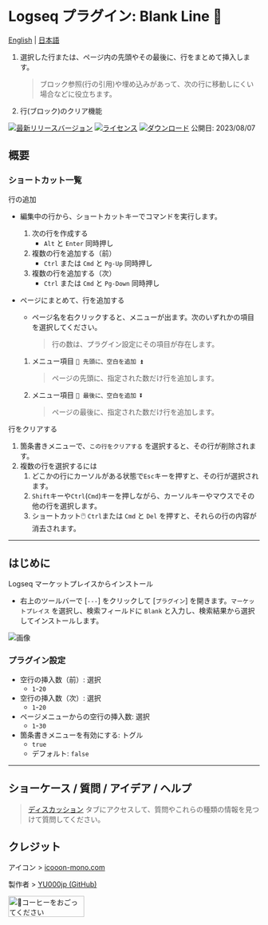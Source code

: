# Logseq プラグイン: Blank Line 🦢

[English](https://github.com/YU000jp/logseq-plugin-blank-line) | [日本語](https://github.com/YU000jp/logseq-plugin-blank-line/blob/main/readme.ja.md)

1. 選択した行または、ページ内の先頭やその最後に、行をまとめて挿入します。
   > ブロック参照(行の引用)や埋め込みがあって、次の行に移動しにくい場合などに役立ちます。
1. 行(ブロック)のクリア機能

[![最新リリースバージョン](https://img.shields.io/github/v/release/YU000jp/logseq-plugin-blank-line)](https://github.com/YU000jp/logseq-plugin-blank-line/releases)
[![ライセンス](https://img.shields.io/github/license/YU000jp/logseq-plugin-blank-line?color=blue)](https://github.com/YU000jp/logseq-plugin-blank-line/LICENSE)
[![ダウンロード](https://img.shields.io/github/downloads/YU000jp/logseq-plugin-blank-line/total.svg)](https://github.com/YU000jp/logseq-plugin-blank-line/releases)
  公開日: 2023/08/07

## 概要

### ショートカット一覧

行の追加
  - 編集中の行から、ショートカットキーでコマンドを実行します。
    1. 次の行を作成する
       - `Alt` と `Enter` 同時押し
    1. 複数の行を追加する（前）
       - `Ctrl` または `Cmd` と `Pg-Up` 同時押し
    1. 複数の行を追加する（次）
       - `Ctrl` または `Cmd` と `Pg-Down` 同時押し

  - ページにまとめて、行を追加する
    - ページ名を右クリックすると、メニューが出ます。次のいずれかの項目を選択してください。
       > 行の数は、プラグイン設定にその項目が存在します。
    1. メニュー項目 `🦢 先頭に、空白を追加 ⏫`
        > ページの先頭に、指定された数だけ行を追加します。
    1. メニュー項目 `🦢 最後に、空白を追加 ⏬`
        > ページの最後に、指定された数だけ行を追加します。

行をクリアする
  1. 箇条書きメニューで、`この行をクリアする` を選択すると、その行が削除されます。
  1. 複数の行を選択するには
      1. どこかの行にカーソルがある状態で`Esc`キーを押すと、その行が選択されます。
      1. `Shift`キーや`Ctrl`(`Cmd`)キーを押しながら、カーソルキーやマウスでその他の行を選択します。
      1. ショートカット🖱️ `Ctrl`または `Cmd` と `Del` を押すと、それらの行の内容が消去されます。

---

## はじめに

Logseq マーケットプレイスからインストール

   - 右上のツールバーで [`---`] をクリックして [`プラグイン`] を開きます。`マーケットプレイス` を選択し、検索フィールドに `Blank` と入力し、検索結果から選択してインストールします。

  ![画像](https://github.com/YU000jp/logseq-plugin-blank-line/assets/111847207/668cace9-8da2-4b90-91f7-4353f073c911)

### プラグイン設定

- 空行の挿入数（前）: 選択
  - `1`-`20`
- 空行の挿入数（次）: 選択
  - `1`-`20`
- ページメニューからの空行の挿入数: 選択
  - `1`-`30`
- 箇条書きメニューを有効にする: トグル
  - `true`
  - デフォルト: `false`

---

## ショーケース / 質問 / アイデア / ヘルプ

> [ディスカッション](https://github.com/YU000jp/logseq-plugin-blank-line/discussions) タブにアクセスして、質問やこれらの種類の情報を見つけて質問してください。

## クレジット

アイコン > [icooon-mono.com](https://icooon-mono.com/14658-%e3%82%b9%e3%83%af%e3%83%b3%e3%83%9c%e3%83%bc%e3%83%88%e3%81%ae%e7%84%a1%e6%96%99%e3%82%a4%e3%83%a9%e3%82%b9%e3%83%883/)

製作者 > [YU000jp (GitHub)](https://github.com/YU000jp)

<a href="https://www.buymeacoffee.com/yu000japan" target="_blank"><img src="https://cdn.buymeacoffee.com/buttons/v2/default-violet.png" alt="🍌コーヒーをおごってください" style="height: 42px;width: 152px" ></a>
